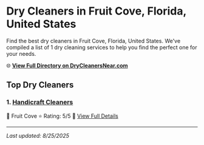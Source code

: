 # Dry Cleaners in Fruit Cove, Florida, United States

Find the best dry cleaners in Fruit Cove, Florida, United States. We've compiled a list of 1 dry cleaning services to help you find the perfect one for your needs.

🌐 **[View Full Directory on DryCleanersNear.com](https://drycleanersnear.com/city/US/Florida/Fruit%20Cove)**

## Top Dry Cleaners

### 1. [Handicraft Cleaners](https://drycleanersnear.com/dryCleaner/687c4dd7c1c8e3af4d07fc7b/handicraft-cleaners)
📍 Fruit Cove
⭐ Rating: 5/5
🔗 [View Full Details](https://drycleanersnear.com/dryCleaner/687c4dd7c1c8e3af4d07fc7b/handicraft-cleaners)


---

*Last updated: 8/25/2025*
